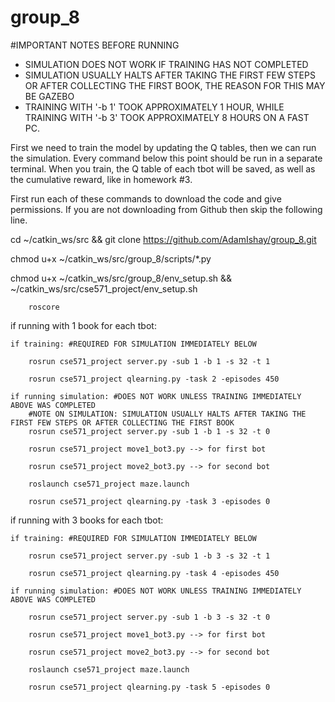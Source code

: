 # group_8

#IMPORTANT NOTES BEFORE RUNNING
- SIMULATION DOES NOT WORK IF TRAINING HAS NOT COMPLETED
- SIMULATION USUALLY HALTS AFTER TAKING THE FIRST FEW STEPS OR AFTER COLLECTING THE FIRST BOOK, THE REASON FOR THIS MAY BE GAZEBO
- TRAINING WITH '-b 1' TOOK APPROXIMATELY 1 HOUR, WHILE TRAINING WITH '-b 3' TOOK APPROXIMATELY 8 HOURS ON A FAST PC.



First we need to train the model by updating the Q tables, then we can run the simulation. 
Every command below this point should be run in a separate terminal. When you train, the Q table of each tbot will be saved, as well as the cumulative reward, like in homework #3.

First run each of these commands to download the code and give permissions. If you are not downloading from Github then skip the following line.

cd ~/catkin_ws/src && git clone https://github.com/AdamIshay/group_8.git

chmod u+x ~/catkin_ws/src/group_8/scripts/*.py

chmod u+x ~/catkin_ws/src/group_8/env_setup.sh && ~/catkin_ws/src/cse571_project/env_setup.sh



		roscore



if running with 1 book for each tbot:

	
	if training: #REQUIRED FOR SIMULATION IMMEDIATELY BELOW

		rosrun cse571_project server.py -sub 1 -b 1 -s 32 -t 1

		rosrun cse571_project qlearning.py -task 2 -episodes 450

	if running simulation: #DOES NOT WORK UNLESS TRAINING IMMEDIATELY ABOVE WAS COMPLETED
		#NOTE ON SIMULATION: SIMULATION USUALLY HALTS AFTER TAKING THE FIRST FEW STEPS OR AFTER COLLECTING THE FIRST BOOK
		rosrun cse571_project server.py -sub 1 -b 1 -s 32 -t 0

		rosrun cse571_project move1_bot3.py --> for first bot

		rosrun cse571_project move2_bot3.py --> for second bot
		
		roslaunch cse571_project maze.launch

		rosrun cse571_project qlearning.py -task 3 -episodes 0

if running with 3 books for each tbot:
	

	if training: #REQUIRED FOR SIMULATION IMMEDIATELY BELOW

		rosrun cse571_project server.py -sub 1 -b 3 -s 32 -t 1
	
		rosrun cse571_project qlearning.py -task 4 -episodes 450

	if running simulation: #DOES NOT WORK UNLESS TRAINING IMMEDIATELY ABOVE WAS COMPLETED

		rosrun cse571_project server.py -sub 1 -b 3 -s 32 -t 0

		rosrun cse571_project move1_bot3.py --> for first bot

		rosrun cse571_project move2_bot3.py --> for second bot
		
		roslaunch cse571_project maze.launch

		rosrun cse571_project qlearning.py -task 5 -episodes 0



